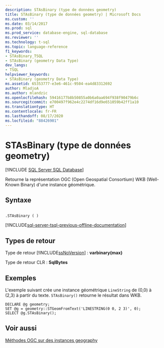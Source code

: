 ```yaml
---
description: STAsBinary (type de données geometry)
title: STAsBinary (type de données geometry) | Microsoft Docs
ms.custom: ''
ms.date: 03/14/2017
ms.prod: sql
ms.prod_service: database-engine, sql-database
ms.reviewer: ''
ms.technology: t-sql
ms.topic: language-reference
f1_keywords:
- STAsBinary_TSQL
- STAsBinary (geometry Data Type)
dev_langs:
- TSQL
helpviewer_keywords:
- STAsBinary (geometry Data Type)
ms.assetid: 65353777-e3e6-461c-9504-ea4d83312692
author: MladjoA
ms.author: mlandzic
ms.openlocfilehash: 59416177b8b50855a0b6a0aa694f938f90479b6c
ms.sourcegitcommit: e700497f962e4c2274df16d9e651059b42ff1a10
ms.translationtype: HT
ms.contentlocale: fr-FR
ms.lasthandoff: 08/17/2020
ms.locfileid: "88426901"
---
```

# <a name="stasbinary-geometry-data-type"></a>STAsBinary (type de données geometry)
[!INCLUDE [SQL Server SQL Database](../../includes/applies-to-version/sql-asdb.md)]

  Retourne la représentation OGC (Open Geospatial Consortium) WKB (Well-Known Binary) d'une instance géométrique.  
 
## <a name="syntax"></a>Syntaxe  
  
```  
  
.STAsBinary ( )  
```  
  
[!INCLUDE[sql-server-tsql-previous-offline-documentation](../../includes/sql-server-tsql-previous-offline-documentation.md)]

## <a name="return-types"></a>Types de retour
 Type de retour [!INCLUDE[ssNoVersion](../../includes/ssnoversion-md.md)] : **varbinary(max)**  
  
 Type de retour CLR : **SqlBytes**  
  
## <a name="examples"></a>Exemples  
 L'exemple suivant crée une instance géométrique `LineString` de (0,0) à (2,3) à partir du texte. `STAsBinary()` retourne le résultat dans WKB.  
  
```  
DECLARE @g geometry;  
SET @g = geometry::STGeomFromText('LINESTRING(0 0, 2 3)', 0);  
SELECT @g.STAsBinary();  
```  
  
## <a name="see-also"></a>Voir aussi  
 [Méthodes OGC sur des instances geography](../../t-sql/spatial-geometry/ogc-methods-on-geometry-instances.md)  
  
  

